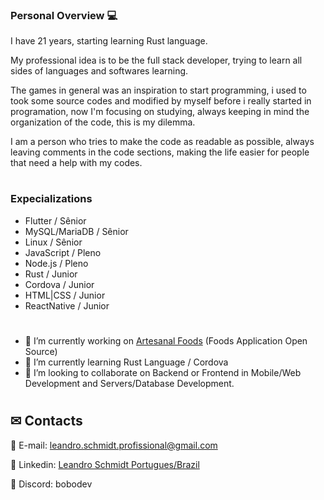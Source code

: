 ### Personal Overview 💻

I have 21 years, starting learning Rust language.

My professional idea is to be the full stack developer, trying to learn all sides of languages and softwares learning.

The games in general was an inspiration to start programming, i used to took some source codes and modified by myself before i really started in programation, now I'm focusing on studying, always keeping in mind the organization of the code, this is my dilemma.

I am a person who tries to make the code as readable as possible, always leaving comments in the code sections, making the life easier for people that need a help with my codes.

#
### Expecializations
- Flutter / Sênior
- MySQL/MariaDB / Sênior
- Linux / Sênior
- JavaScript / Pleno
- Node.js / Pleno
- Rust / Junior
- Cordova / Junior
- HTML|CSS / Junior
- ReactNative / Junior

#
- 👷 I’m currently working on [Artesanal Foods](https://github.com/LeandroTheDev/artesanal_foods) (Foods Application Open Source)
- 📖 I’m currently learning Rust Language / Cordova
- 👯 I’m looking to collaborate on Backend or Frontend in Mobile/Web Development and Servers/Database Development.
#
## ✉ Contacts
📩 E-mail: leandro.schmidt.profissional@gmail.com

📠 Linkedin: [Leandro Schmidt Portugues/Brazil](https://www.linkedin.com/in/leandrothedev/)

💬 Discord: bobodev
